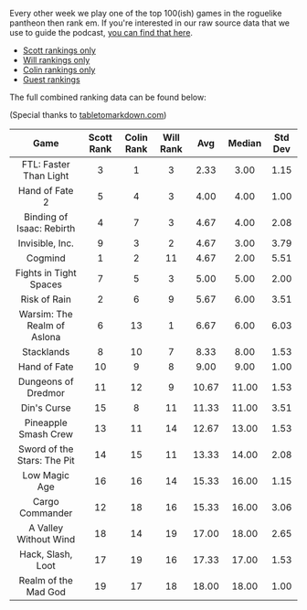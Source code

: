 Every other week we play one of the top 100(ish) games in the roguelike pantheon then rank em. If you're interested in our raw source data that we use to guide the podcast, [you can find that here](https://docs.google.com/spreadsheets/d/1mPCzKz2UP8r3KgRMSSi4KuuKImWZFT7KJEBENuinGTw/edit?usp=sharing).

* [Scott rankings only](https://docs.google.com/spreadsheets/d/1wf34T9sseGKv_VtQMcjRq6WuFWj33uU9cbU4oUlZGt8/edit#gid=1410426659)
* [Will rankings only](https://docs.google.com/spreadsheets/d/1wf34T9sseGKv_VtQMcjRq6WuFWj33uU9cbU4oUlZGt8/edit#gid=73210139)
* [Colin rankings only](https://docs.google.com/spreadsheets/d/1wf34T9sseGKv_VtQMcjRq6WuFWj33uU9cbU4oUlZGt8/edit#gid=2046262583)
* [Guest rankings](https://docs.google.com/spreadsheets/d/1wf34T9sseGKv_VtQMcjRq6WuFWj33uU9cbU4oUlZGt8/edit#gid=847369508)

<!-- 
when finished:
* games that X liked more than Y
* games that X and Y agreed on perfectly
* top 'gems' = avg pod rank vs review rank
* top 'anti-gems' = avg pod rank vs review rank
-->

<!--
ongoing short lists (matching youtube playlists?):

top 3 most popular rogues
top 3 hidden gems
top 3 most widely disagreed on games (std dev)
-->


The full combined ranking data can be found below:

(Special thanks to [tabletomarkdown.com](https://tabletomarkdown.com/convert-spreadsheet-to-markdown))

| Game | Scott Rank | Colin Rank | Will Rank | Avg | Median | Std Dev |
|  :----: |  :----: |  :----: |  :----: |  :----: | :----: | :----: |
| FTL: Faster Than Light      | 3          | 1          | 3         | 2.33     | 3.00        | 1.15    |
| Hand of Fate 2              | 5          | 4          | 3         | 4.00     | 4.00        | 1.00    |
| Binding of Isaac: Rebirth   | 4          | 7          | 3         | 4.67     | 4.00        | 2.08    |
| Invisible, Inc.             | 9          | 3          | 2         | 4.67     | 3.00        | 3.79    |
| Cogmind                     | 1          | 2          | 11        | 4.67     | 2.00        | 5.51    |
| Fights in Tight Spaces      | 7          | 5          | 3         | 5.00     | 5.00        | 2.00    |
| Risk of Rain                | 2          | 6          | 9         | 5.67     | 6.00        | 3.51    |
| Warsim: The Realm of Aslona | 6          | 13         | 1         | 6.67     | 6.00        | 6.03    |
| Stacklands                  | 8          | 10         | 7         | 8.33     | 8.00        | 1.53    |
| Hand of Fate                | 10         | 9          | 8         | 9.00     | 9.00        | 1.00    |
| Dungeons of Dredmor         | 11         | 12         | 9         | 10.67    | 11.00       | 1.53    |
| Din's Curse                 | 15         | 8          | 11        | 11.33    | 11.00       | 3.51    |
| Pineapple Smash Crew        | 13         | 11         | 14        | 12.67    | 13.00       | 1.53    |
| Sword of the Stars: The Pit | 14         | 15         | 11        | 13.33    | 14.00       | 2.08    |
| Low Magic Age               | 16         | 16         | 14        | 15.33    | 16.00       | 1.15    |
| Cargo Commander             | 12         | 18         | 16        | 15.33    | 16.00       | 3.06    |
| A Valley Without Wind       | 18         | 14         | 19        | 17.00    | 18.00       | 2.65    |
| Hack, Slash, Loot           | 17         | 19         | 16        | 17.33    | 17.00       | 1.53    |
| Realm of the Mad God        | 19         | 17         | 18        | 18.00    | 18.00       | 1.00    |
















